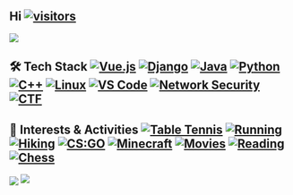 ## Hi [![visitors](https://visitor-badge.laobi.icu/badge?page_id=yuhong2024.yuhong2024&style=flat-square)](https://github.com/yuhong2024)

![](https://github-readme-activity-graph.vercel.app/graph?username=yuhong2024&theme=dracula&hide_border=true&area=true)

## 🛠️ Tech Stack [![Vue.js](https://img.shields.io/badge/-Vue.js-4FC08D?style=flat-square&logo=vue.js&logoColor=ffffff)](https://vuejs.org/) [![Django](https://img.shields.io/badge/-Django-092E20?style=flat-square&logo=django&logoColor=ffffff)](https://www.djangoproject.com/) [![Java](https://img.shields.io/badge/-Java-007396?style=flat-square&logo=java&logoColor=ffffff)](https://www.java.com/) [![Python](https://img.shields.io/badge/-Python-3776AB?style=flat-square&logo=python&logoColor=ffffff)](https://www.python.org/) [![C++](https://img.shields.io/badge/-C++-00599C?style=flat-square&logo=c%2B%2B&logoColor=ffffff)](https://isocpp.org/) [![Linux](https://img.shields.io/badge/-Linux-FCC624?style=flat-square&logo=linux&logoColor=000000)](https://www.linux.org/) [![VS Code](https://img.shields.io/badge/-VS%20Code-007ACC?style=flat-square&logo=visual-studio-code&logoColor=ffffff)](https://code.visualstudio.com/) [![Network Security](https://img.shields.io/badge/-Network%20Security-2D3748?style=flat-square&logo=security&logoColor=ffffff)](https://en.wikipedia.org/wiki/Network_security) [![CTF](https://img.shields.io/badge/-CTF-FF6B6B?style=flat-square&logo=ctf&logoColor=ffffff)](https://ctftime.org/)

## 🎯 Interests & Activities [![Table Tennis](https://img.shields.io/badge/-Table%20Tennis-FF6B6B?style=flat-square&logo=table-tennis&logoColor=ffffff)](https://en.wikipedia.org/wiki/Table_tennis) [![Running](https://img.shields.io/badge/-Running-4CAF50?style=flat-square&logo=running&logoColor=ffffff)](https://en.wikipedia.org/wiki/Running) [![Hiking](https://img.shields.io/badge/-Hiking-8BC34A?style=flat-square&logo=hiking&logoColor=ffffff)](https://en.wikipedia.org/wiki/Hiking) [![CS:GO](https://img.shields.io/badge/-CS:GO-000000?style=flat-square&logo=counter-strike&logoColor=ffffff)](https://store.steampowered.com/app/730/CounterStrike_Global_Offensive/) [![Minecraft](https://img.shields.io/badge/-Minecraft-62B47A?style=flat-square&logo=minecraft&logoColor=ffffff)](https://www.minecraft.net/) [![Movies](https://img.shields.io/badge/-Movies-E91E63?style=flat-square&logo=film&logoColor=ffffff)](https://en.wikipedia.org/wiki/Film) [![Reading](https://img.shields.io/badge/-Reading-2196F3?style=flat-square&logo=book&logoColor=ffffff)](https://en.wikipedia.org/wiki/Reading) [![Chess](https://img.shields.io/badge/-Chess-795548?style=flat-square&logo=chess&logoColor=ffffff)](https://en.wikipedia.org/wiki/Chess)

<img align="center" src="https://github-readme-streak-stats.herokuapp.com/?user=yuhong2024&theme=dracula&hide_border=true" />

<img src="https://github-readme-stats.vercel.app/api/top-langs/?username=yuhong2024&layout=compact&theme=dracula&hide_border=true" />
